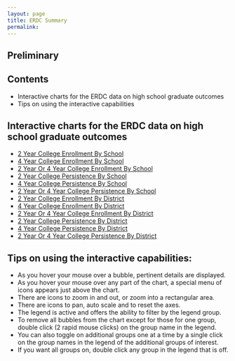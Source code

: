 ```yaml
---
layout: page
title: ERDC Summary
permalink:
---
```


## Preliminary


## Contents
- Interactive charts for the ERDC data on high school graduate outcomes
- Tips on using the interactive capabilities

## Interactive charts for the ERDC data on high school graduate outcomes
- [2 Year College Enrollment By School](erdc_2yr_enrollment_school)
- [4 Year College Enrollment By School](erdc_4yr_enrollment_school)
- [2 Year Or 4 Year College Enrollment By School](erdc_2yr_or_4yr_enrollment_school)
- [2 Year College Persistence By School](erdc_2yr_persistence_school)
- [4 Year College Persistence By School](erdc_4yr_persistence_school)
- [2 Year Or 4 Year College Persistence By School](erdc_2yr_or_4yr_persistence_school)
- [2 Year College Enrollment By District](erdc_2yr_enrollment_district)
- [4 Year College Enrollment By District](erdc_4yr_enrollment_district)
- [2 Year Or 4 Year College Enrollment By District](erdc_2yr_or_4yr_enrollment_district)
- [2 Year College Persistence By District](erdc_2yr_persistence_district)
- [4 Year College Persistence By District](erdc_4yr_persistence_district)
- [2 Year Or 4 Year College Persistence By District](erdc_2yr_or_4yr_persistence_district)

## Tips on using the interactive capabilities:
- As you hover your mouse over a bubble, pertinent details are displayed.
- As you hover your mouse over any part of the chart, a special menu of icons appears just above the chart. 
- There are icons to zoom in and out, or zoom into a rectangular area.
- There are icons to pan, auto scale and to reset the axes.
- The legend is active and offers the ability to filter by the legend group.
- To remove all bubbles from the chart except for those for one group, double click (2 rapid mouse clicks) on the group name in the legend.
- You can also toggle on additional groups one at a time by a single click on the group names in the legend of the additional groups of interest.
- If you want all groups on, double click any group in the legend that is off.
